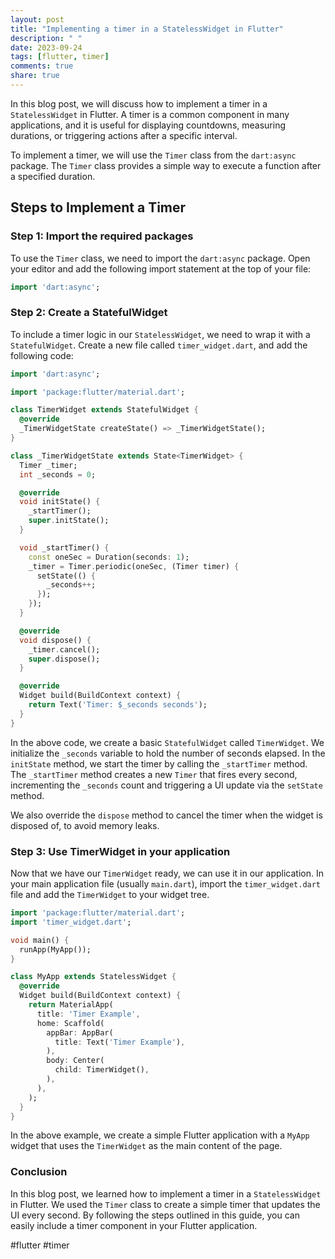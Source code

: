 ```yaml
---
layout: post
title: "Implementing a timer in a StatelessWidget in Flutter"
description: " "
date: 2023-09-24
tags: [flutter, timer]
comments: true
share: true
---
```


In this blog post, we will discuss how to implement a timer in a `StatelessWidget` in Flutter. A timer is a common component in many applications, and it is useful for displaying countdowns, measuring durations, or triggering actions after a specific interval. 

To implement a timer, we will use the `Timer` class from the `dart:async` package. The `Timer` class provides a simple way to execute a function after a specified duration.

## Steps to Implement a Timer

### Step 1: Import the required packages

To use the `Timer` class, we need to import the `dart:async` package. Open your editor and add the following import statement at the top of your file:

```dart
import 'dart:async';
```

### Step 2: Create a StatefulWidget

To include a timer logic in our `StatelessWidget`, we need to wrap it with a `StatefulWidget`. Create a new file called `timer_widget.dart`, and add the following code:

```dart
import 'dart:async';

import 'package:flutter/material.dart';

class TimerWidget extends StatefulWidget {
  @override
  _TimerWidgetState createState() => _TimerWidgetState();
}

class _TimerWidgetState extends State<TimerWidget> {
  Timer _timer;
  int _seconds = 0;

  @override
  void initState() {
    _startTimer();
    super.initState();
  }

  void _startTimer() {
    const oneSec = Duration(seconds: 1);
    _timer = Timer.periodic(oneSec, (Timer timer) {
      setState(() {
        _seconds++;
      });
    });
  }

  @override
  void dispose() {
    _timer.cancel();
    super.dispose();
  }

  @override
  Widget build(BuildContext context) {
    return Text('Timer: $_seconds seconds');
  }
}
```

In the above code, we create a basic `StatefulWidget` called `TimerWidget`. We initialize the `_seconds` variable to hold the number of seconds elapsed. In the `initState` method, we start the timer by calling the `_startTimer` method. The `_startTimer` method creates a new `Timer` that fires every second, incrementing the `_seconds` count and triggering a UI update via the `setState` method.

We also override the `dispose` method to cancel the timer when the widget is disposed of, to avoid memory leaks.

### Step 3: Use TimerWidget in your application

Now that we have our `TimerWidget` ready, we can use it in our application. In your main application file (usually `main.dart`), import the `timer_widget.dart` file and add the `TimerWidget` to your widget tree.

```dart
import 'package:flutter/material.dart';
import 'timer_widget.dart';

void main() {
  runApp(MyApp());
}

class MyApp extends StatelessWidget {
  @override
  Widget build(BuildContext context) {
    return MaterialApp(
      title: 'Timer Example',
      home: Scaffold(
        appBar: AppBar(
          title: Text('Timer Example'),
        ),
        body: Center(
          child: TimerWidget(),
        ),
      ),
    );
  }
}
```

In the above example, we create a simple Flutter application with a `MyApp` widget that uses the `TimerWidget` as the main content of the page.

### Conclusion

In this blog post, we learned how to implement a timer in a `StatelessWidget` in Flutter. We used the `Timer` class to create a simple timer that updates the UI every second. By following the steps outlined in this guide, you can easily include a timer component in your Flutter application.

#flutter #timer